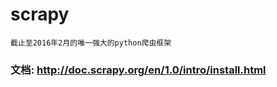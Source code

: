 scrapy
===

    截止至2016年2月的唯一强大的python爬虫框架

### 文档: http://doc.scrapy.org/en/1.0/intro/install.html
